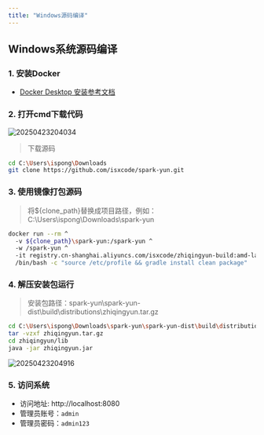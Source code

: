 ```yaml
---
title: "Windows源码编译"
---
```


## Windows系统源码编译

### 1. 安装Docker

- [Docker Desktop 安装参考文档](https://docs.docker.com/desktop/setup/install/windows-install/)

### 2. 打开cmd下载代码

![20250423204034](https://img.isxcode.com/picgo/20250423204034.png)

> 下载源码

```bash
cd C:\Users\ispong\Downloads
git clone https://github.com/isxcode/spark-yun.git
```

### 3. 使用镜像打包源码

> 将${clone_path}替换成项目路径，例如：C:\Users\ispong\Downloads\spark-yun

```bash
docker run --rm ^
  -v ${clone_path}\spark-yun:/spark-yun ^
  -w /spark-yun ^
  -it registry.cn-shanghai.aliyuncs.com/isxcode/zhiqingyun-build:amd-latest ^
  /bin/bash -c "source /etc/profile && gradle install clean package"
```

### 4. 解压安装包运行

> 安装包路径：spark-yun\spark-yun-dist\build\distributions\zhiqingyun.tar.gz

```bash
cd C:\Users\ispong\Downloads\spark-yun\spark-yun-dist\build\distributions
tar -vzxf zhiqingyun.tar.gz
cd zhiqingyun/lib
java -jar zhiqingyun.jar
```

![20250423204916](https://img.isxcode.com/picgo/20250423204916.png)

### 5. 访问系统

- 访问地址: http://localhost:8080 
- 管理员账号：`admin` 
- 管理员密码：`admin123`